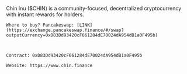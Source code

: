Chin Inu ($CHIN) is a community-focused, decentralized cryptocurrency with instant rewards for holders.

    Where to buy? Pancakeswap: [LINK](https://exchange.pancakeswap.finance/#/swap?outputCurrency=0xD83Dd93420cF661284dE70024dA954dB1a0F495b)
    


    Contract: 0xD83Dd93420cF661284dE70024dA954dB1a0F495b

    Website: https://www.chin.finance
